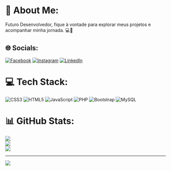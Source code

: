 # 💫 About Me:
Futuro Desenvolvedor, fique à vontade para explorar meus projetos e acompanhar minha jornada. 💻🚀


## 🌐 Socials:
[![Facebook](https://img.shields.io/badge/Facebook-%231877F2.svg?logo=Facebook&logoColor=white)](https://www.facebook.com/guilherme.mata.77/) [![Instagram](https://img.shields.io/badge/Instagram-%23E4405F.svg?logo=Instagram&logoColor=white)](https://www.instagram.com/guilhermeflmata/) [![LinkedIn](https://img.shields.io/badge/LinkedIn-%230077B5.svg?logo=linkedin&logoColor=white)](https://www.linkedin.com/in/guilherme-mata-116523270/) 

# 💻 Tech Stack:
![CSS3](https://img.shields.io/badge/css3-%231572B6.svg?style=for-the-badge&logo=css3&logoColor=white) ![HTML5](https://img.shields.io/badge/html5-%23E34F26.svg?style=for-the-badge&logo=html5&logoColor=white) ![JavaScript](https://img.shields.io/badge/javascript-%23323330.svg?style=for-the-badge&logo=javascript&logoColor=%23F7DF1E) ![PHP](https://img.shields.io/badge/php-%23777BB4.svg?style=for-the-badge&logo=php&logoColor=white) ![Bootstrap](https://img.shields.io/badge/bootstrap-%23563D7C.svg?style=for-the-badge&logo=bootstrap&logoColor=white) <!--![Apache](https://img.shields.io/badge/apache-%23D42029.svg?style=for-the-badge&logo=apache&logoColor=white)-->![MySQL](https://img.shields.io/badge/mysql-%2300f.svg?style=for-the-badge&logo=mysql&logoColor=white) <!--![Canva](https://img.shields.io/badge/Canva-%2300C4CC.svg?style=for-the-badge&logo=Canva&logoColor=white) ![LINUX](https://img.shields.io/badge/Linux-FCC624?style=for-the-badge&logo=linux&logoColor=black)-->
# 📊 GitHub Stats:
![](https://github-readme-stats.vercel.app/api?username=GuilhermeMata&theme=dracula&hide_border=false&include_all_commits=false&count_private=false)<br/>
![](https://github-readme-streak-stats.herokuapp.com/?user=GuilhermeMata&theme=dracula&hide_border=false)<br/>
![](https://github-readme-stats.vercel.app/api/top-langs/?username=GuilhermeMata&theme=dracula&hide_border=false&include_all_commits=false&count_private=false&layout=compact)

---
[![](https://visitcount.itsvg.in/api?id=GuilhermeMata&icon=0&color=0)](https://visitcount.itsvg.in)

<!-- Proudly created with GPRM ( https://gprm.itsvg.in ) -->
